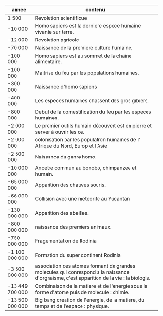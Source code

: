| annee	| contenu | 
|---|---|
| 1 500 | Revolution scientifique |
| -10 000 | Homo sapiens est la derniere espece humaine vivante sur terre. |
| -12 000 | Revolution agricole |
| -70 000	| Naissance de la premiere culture humaine. |
| -100 000 | Homo sapiens est au sommet de la chaîne alimentaire. |
| -100 000 | Maitrise du feu par les populations humaines.|
| -300 000 | Naissance d'homo sapiens | 
| -400 000 | Les espèces humaines chassent des gros gibiers. |
| -800 000 | Debut de la domestification du feu par les especes humaines. |
| -2 000 000 |Le premier outils humain découvert est en pierre et server à ouvrir les os. |
| -2 000 000 | colonisation par les populatron humaines de l' Afrique du Nord, Europ et l'Asie |
| -2 500 000 | Naissance du genre homo. |
| -10 000 000 | Ancetre commun au bonobo, chimpanzee et humain. |
| -65 000 000	| Apparition des chauves souris. |
| -66 000 000	| Collision avec une meteorite au Yucantan |
| -130 000 000	| Apparition des abeilles. |
| -800 000 000	| naissance des premiers animaux. |
| -750 000 000	|Fragementation de Rodinia |
| -1 100 000 000	| Formation du super continent Rodinia |
| -3 500 000 000	| association des atomes formant de grandes molecules qui conrespond a la naissance d'orgnaisme, c'est apparition de la vie :  la biologie. |
| -13 449 700 000	| Combinaison de la matiere et de l'energie sous la forme d'atome puis de molecule : chimie. |
| -13 500 000 000	| Big bang creation de l'energie, de la matiere, du temps et de l'espace : physique. |
